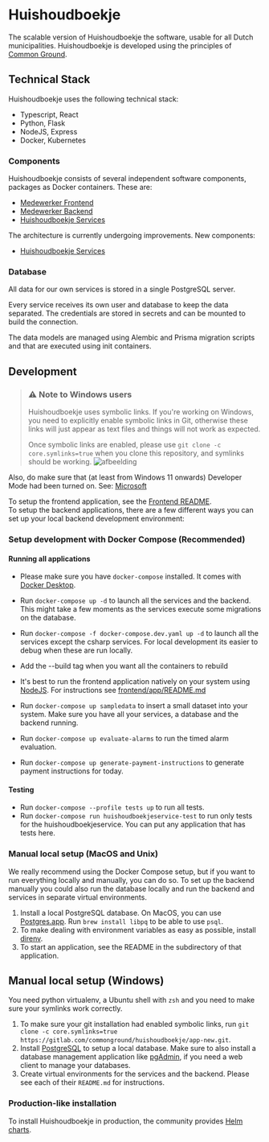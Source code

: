 # Huishoudboekje

The scalable version of Huishoudboekje the software, usable for all Dutch municipalities. Huishoudboekje is developed
using the principles of [Common Ground](https://commonground.nl).

## Technical Stack

Huishoudboekje uses the following technical stack:

- Typescript, React
- Python, Flask
- NodeJS, Express
- Docker, Kubernetes

### Components

Huishoudboekje consists of several independent software components, packages as Docker containers.
These are:

- [Medewerker Frontend](frontend/)
- [Medewerker Backend](backend/)
- [Huishoudboekje Services](services/)

The architecture is currently undergoing improvements. 
New components:
- [Huishoudboekje Services](huishoudboekje_services/)

### Database

All data for our own services is stored in a single PostgreSQL server.

Every service receives its own user and database to keep the data separated.
The credentials are stored in secrets and can be mounted to build the connection.

The data models are managed using Alembic and Prisma migration scripts and that are executed using init containers.

## Development

> ### ⚠️ Note to Windows users
> Huishoudboekje uses symbolic links. If you're working on Windows, you need to explicitly enable symbolic links in Git,
> otherwise these links will just appear as text files and things will not work as expected.
>
> Once symbolic links are enabled, please use `git clone -c core.symlinks=true` when you clone this repository, and
> symlinks should be working.
> ![afbeelding](https://gitlab.com/commonground/huishoudboekje/app-new/uploads/faccef92aea1ada494d3384de02103d8/afbeelding.png)

Also, do make sure that (at least from Windows 11 onwards) Developer Mode had been turned on. See: [Microsoft](https://learn.microsoft.com/en-us/windows/apps/get-started/enable-your-device-for-development)

To setup the frontend application, see the [Frontend README](./frontend/app/README.md). \
To setup the backend applications, there are a few different ways you can set up your local backend development
environment:

### Setup development with Docker Compose (Recommended)

#### Running all applications

- Please make sure you have `docker-compose` installed. It comes
  with [Docker Desktop](https://docs.docker.com/compose/install/).

- Run `docker-compose up -d` to launch all the services and the backend. This might take a few moments as the services
  execute some migrations on the database.
- Run `docker-compose -f docker-compose.dev.yaml up -d` to launch all the services except the csharp services. For local development its easier to debug when these are run locally.
- Add the --build tag when you want all the containers to rebuild
- It's best to run the frontend application natively on your system using [NodeJS](https://nodejs.org/nl/).
  For instructions see [frontend/app/README.md](./frontend/app/README.md)
- Run `docker-compose up sampledata` to insert a small dataset into your system. Make sure you have all your services, a
  database and the backend running.
- Run `docker-compose up evaluate-alarms` to run the timed alarm evaluation.
- Run `docker-compose up generate-payment-instructions` to generate payment instructions for today.

#### Testing

- Run `docker-compose --profile tests up` to run all tests.
- Run `docker-compose run huishoudboekjeservice-test` to run only tests for the huishoudboekjeservice.
  You can put any application that has tests here.

### Manual local setup (MacOS and Unix)

We really recommend using the Docker Compose setup, but if you want to run everything locally and manually, you can do
so. To set up the backend manually you could also run the database locally and run the backend and services in separate
virtual environments.

1. Install a local PostgreSQL database.
   On MacOS, you can use [Postgres.app](https://postgresapp.com/). Run `brew install libpq` to be able to use `psql`.
1. To make dealing with environment variables as easy as possible, install [direnv](https://direnv.net/).
1. To start an application, see the README in the subdirectory of that application.

## Manual local setup (Windows)

You need python virtualenv, a Ubuntu shell with `zsh` and you need to make sure your symlinks work correctly.

1. To make sure your git installation had enabled symbolic links,
   run `git clone -c core.symlinks=true https://gitlab.com/commonground/huishoudboekje/app-new.git`.
1. Install [PostgreSQL](https://www.postgresql.org/download/windows/) to setup a local database. Make sure to also
   install a database management application like [pgAdmin](https://www.pgadmin.org/), if you need a web client to
   manage your databases.
1. Create virtual environments for the services and the backend. Please see each of their `README.md` for instructions.

### Production-like installation

To install Huishoudboekje in production, the community
provides [Helm charts](https://gitlab.com/commonground/huishoudboekje/helm-charts).
